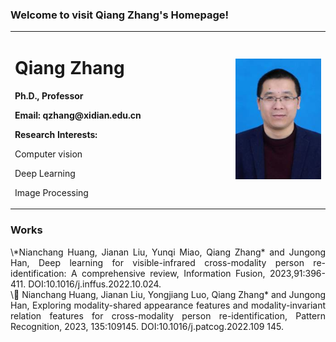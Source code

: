 ### Welcome to visit Qiang Zhang's Homepage!
<table>
  <tr>
   <td width="70%">
    <h1> Qiang Zhang </h1>
    <p><b> Ph.D., Professor </b></p>
    <p><b> Email: qzhang@xidian.edu.cn </b></p> 
    <p> <b> Research Interests: </b> </p>
    <p> Computer vision </p>  
    <p> Deep Learning</p>  
    <p> Image Processing</p>      
   </td>
    <td width="30%">
      <img src="/Qiang_Zhang.jpg" width="100%">
   </td>
  </tr>  
</table> 

### Works

<div style="text-align:justify;text-justify:inter-ideograph">\*Nianchang Huang, Jianan Liu, Yunqi Miao, Qiang Zhang* and Jungong Han, Deep learning for visible-infrared cross-modality person re-identification: A comprehensive review, Information Fusion, 2023,91:396-411. DOI:10.1016/j.inffus.2022.10.024.</div>

<div style="text-align:justify;text-justify:inter-ideograph">\	Nianchang Huang, Jianan Liu, Yongjiang Luo, Qiang Zhang* and Jungong Han, Exploring modality-shared appearance features and modality-invariant relation features for cross-modality person re-identification, Pattern Recognition, 2023, 135:109145. DOI:10.1016/j.patcog.2022.109 145.</div>

</div>
</ul>	

	

